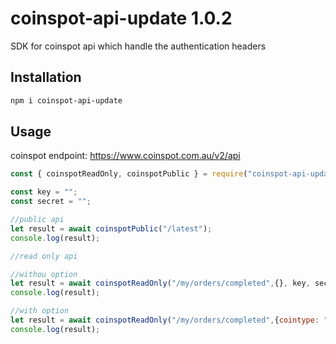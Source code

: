 # coinspot-api-update 1.0.2

SDK for coinspot api which handle the authentication headers

## Installation

```bash
npm i coinspot-api-update
```

## Usage
coinspot endpoint: https://www.coinspot.com.au/v2/api

```javascript
const { coinspotReadOnly, coinspotPublic } = require("coinspot-api-update");

const key = "";
const secret = "";

//public api
let result = await coinspotPublic("/latest");
console.log(result);

//read only api

//withou option
let result = await coinspotReadOnly("/my/orders/completed",{}, key, secret);
console.log(result);

//with option
let result = await coinspotReadOnly("/my/orders/completed",{cointype: "BTC"}, key, secret);
console.log(result);
```

